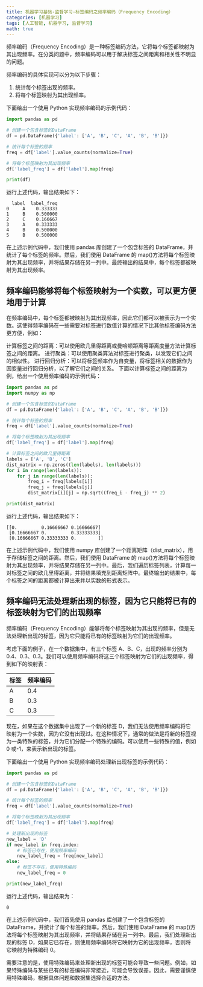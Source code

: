 ```yaml
---
title: 机器学习基础-监督学习-标签编码之频率编码（Frequency Encoding）
categories: [机器学习]
tags: [人工智能, 机器学习, 监督学习]
math: true
---
```


频率编码（Frequency Encoding）是一种标签编码方法，它将每个标签都映射为其出现频率。在分类问题中，频率编码可以用于解决标签之间距离和相关性不明显的问题。

频率编码的具体实现可以分为以下步骤：

1. 统计每个标签出现的频率。
2. 将每个标签映射为其出现频率。

下面给出一个使用 Python 实现频率编码的示例代码：

```python
import pandas as pd

# 创建一个包含标签的DataFrame
df = pd.DataFrame({'label': ['A', 'B', 'C', 'A', 'B', 'B']})

# 统计每个标签的频率
freq = df['label'].value_counts(normalize=True)

# 将每个标签映射为其出现频率
df['label_freq'] = df['label'].map(freq)

print(df)
```

运行上述代码，输出结果如下：

```
  label  label_freq
0     A    0.333333
1     B    0.500000
2     C    0.166667
3     A    0.333333
4     B    0.500000
5     B    0.500000
```

在上述示例代码中，我们使用 pandas 库创建了一个包含标签的 DataFrame，并统计了每个标签的频率。然后，我们使用 DataFrame 的 map()方法将每个标签映射为其出现频率，并将结果存储在另一列中。最终输出的结果中，每个标签都被映射为其出现频率。

## 频率编码能够将每个标签映射为一个实数，可以更方便地用于计算

在频率编码中，每个标签都被映射为其出现频率，因此它们都可以被表示为一个实数。这使得频率编码在一些需要对标签进行数值计算的情况下比其他标签编码方法更方便，例如：

计算标签之间的距离：可以使用欧几里得距离或曼哈顿距离等距离度量方法计算标签之间的距离。
进行聚类：可以使用聚类算法对标签进行聚类，以发现它们之间的相似性。
进行回归分析：可以将标签频率作为自变量，将标签相关的数据作为因变量进行回归分析，以了解它们之间的关系。
下面以计算标签之间的距离为例，给出一个使用频率编码的示例代码：

```python
import pandas as pd
import numpy as np

# 创建一个包含标签的DataFrame
df = pd.DataFrame({'label': ['A', 'B', 'C', 'A', 'B', 'B']})

# 统计每个标签的频率
freq = df['label'].value_counts(normalize=True)

# 将每个标签映射为其出现频率
df['label_freq'] = df['label'].map(freq)

# 计算标签之间的欧几里得距离
labels = ['A', 'B', 'C']
dist_matrix = np.zeros((len(labels), len(labels)))
for i in range(len(labels)):
    for j in range(len(labels)):
        freq_i = freq[labels[i]]
        freq_j = freq[labels[j]]
        dist_matrix[i][j] = np.sqrt((freq_i - freq_j) ** 2)

print(dist_matrix)
```

运行上述代码，输出结果如下：

```
[[0.         0.16666667 0.16666667]
 [0.16666667 0.         0.33333333]
 [0.16666667 0.33333333 0.        ]]
```

在上述示例代码中，我们使用 numpy 库创建了一个距离矩阵（dist_matrix），用于存储标签之间的距离。然后，我们使用 DataFrame 的 map()方法将每个标签映射为其出现频率，并将结果存储在另一列中。最后，我们遍历标签列表，计算每一对标签之间的欧几里得距离，并将结果填充到距离矩阵中。最终输出的结果中，每个标签之间的距离都被计算出来并以实数的形式表示。

## 频率编码无法处理新出现的标签，因为它只能将已有的标签映射为它们的出现频率

频率编码（Frequency Encoding）能够将每个标签映射为其出现的频率，但是无法处理新出现的标签，因为它只能将已有的标签映射为它们的出现频率。

考虑下面的例子，在一个数据集中，有三个标签 A、B、C，出现的频率分别为 0.4、0.3、0.3。我们可以使用频率编码将这三个标签映射为它们的出现频率，得到如下的映射表：

| 标签 | 频率编码 |
| ---- | -------- |
| A    | 0.4      |
| B    | 0.3      |
| C    | 0.3      |

现在，如果在这个数据集中出现了一个新的标签 D，我们无法使用频率编码将它映射为一个实数，因为它没有出现过。在这种情况下，通常的做法是将新的标签视为一类特殊的标签，并为它们分配一个特殊的编码。可以使用一些特殊的值，例如 0 或-1，来表示新出现的标签。

下面给出一个使用 Python 实现频率编码处理新出现标签的示例代码：

```python
import pandas as pd

# 创建一个包含标签的DataFrame
df = pd.DataFrame({'label': ['A', 'B', 'C', 'A', 'B', 'B']})

# 统计每个标签的频率
freq = df['label'].value_counts(normalize=True)

# 将每个标签映射为其出现频率
df['label_freq'] = df['label'].map(freq)

# 处理新出现的标签
new_label = 'D'
if new_label in freq.index:
    # 标签已存在，使用频率编码
    new_label_freq = freq[new_label]
else:
    # 标签不存在，使用特殊编码
    new_label_freq = 0

print(new_label_freq)
```

运行上述代码，输出结果为：

```
0
```

在上述示例代码中，我们首先使用 pandas 库创建了一个包含标签的 DataFrame，并统计了每个标签的频率。然后，我们使用 DataFrame 的 map()方法将每个标签映射为其出现频率，并将结果存储在另一列中。最后，我们处理新出现的标签 D，如果它已存在，则使用频率编码将它映射为它的出现频率，否则将它映射为特殊编码 0。

需要注意的是，使用特殊编码来处理新出现的标签可能会导致一些问题。例如，如果特殊编码与某些已有的标签编码非常接近，可能会导致误差。因此，需要谨慎使用特殊编码，根据具体问题和数据集选择合适的方法。
